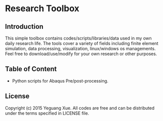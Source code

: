 # Research Toolbox

## Introduction

This simple toolbox contains codes/scripts/libraries/data used in my own daily research life. The tools cover a variety of fields including finite element simulation, data processing, visualization, linux/windows os managements. Feel free to download/use/modify for your own research or other purposes.

## Table of Content

* Python scripts for Abaqus Pre/post-processing. 

## License

Copyright (c) 2015 Yeguang Xue. All codes are free and can be distributed under the terms specified in LICENSE file.  
